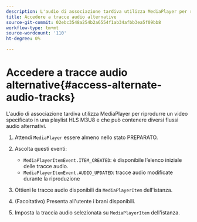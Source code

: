 ```yaml
---
description: L'audio di associazione tardiva utilizza MediaPlayer per riprodurre un video specificato in una playlist HLS M3U8 e che può contenere diversi flussi audio alternativi.
title: Accedere a tracce audio alternative
source-git-commit: 02ebc3548a254b2a6554f1ab34afbb3ea5f09bb8
workflow-type: tm+mt
source-wordcount: '110'
ht-degree: 0%

---
```


# Accedere a tracce audio alternative{#access-alternate-audio-tracks}

L&#39;audio di associazione tardiva utilizza MediaPlayer per riprodurre un video specificato in una playlist HLS M3U8 e che può contenere diversi flussi audio alternativi.

1. Attendi `MediaPlayer` essere almeno nello stato PREPARATO.
1. Ascolta questi eventi:

   * `MediaPlayerItemEvent.ITEM_CREATED`: è disponibile l’elenco iniziale delle tracce audio.
   * `MediaPlayerItemEvent.AUDIO_UPDATED`: tracce audio modificate durante la riproduzione

1. Ottieni le tracce audio disponibili da `MediaPlayerItem` dell&#39;istanza.
1. (Facoltativo) Presenta all&#39;utente i brani disponibili.
1. Imposta la traccia audio selezionata su `MediaPlayerItem` dell&#39;istanza.
